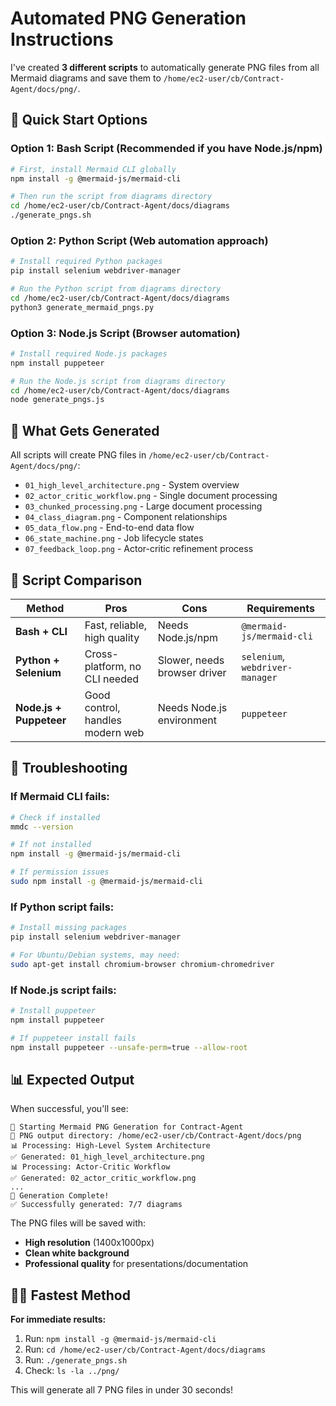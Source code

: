 # Automated PNG Generation Instructions

I've created **3 different scripts** to automatically generate PNG files from all Mermaid diagrams and save them to `/home/ec2-user/cb/Contract-Agent/docs/png/`.

## 🚀 Quick Start Options

### Option 1: Bash Script (Recommended if you have Node.js/npm)
```bash
# First, install Mermaid CLI globally
npm install -g @mermaid-js/mermaid-cli

# Then run the script from diagrams directory
cd /home/ec2-user/cb/Contract-Agent/docs/diagrams
./generate_pngs.sh
```

### Option 2: Python Script (Web automation approach)
```bash
# Install required Python packages
pip install selenium webdriver-manager

# Run the Python script from diagrams directory
cd /home/ec2-user/cb/Contract-Agent/docs/diagrams
python3 generate_mermaid_pngs.py
```

### Option 3: Node.js Script (Browser automation)
```bash
# Install required Node.js packages
npm install puppeteer

# Run the Node.js script from diagrams directory
cd /home/ec2-user/cb/Contract-Agent/docs/diagrams
node generate_pngs.js
```

## 📁 What Gets Generated

All scripts will create PNG files in `/home/ec2-user/cb/Contract-Agent/docs/png/`:

- `01_high_level_architecture.png` - System overview
- `02_actor_critic_workflow.png` - Single document processing
- `03_chunked_processing.png` - Large document processing  
- `04_class_diagram.png` - Component relationships
- `05_data_flow.png` - End-to-end data flow
- `06_state_machine.png` - Job lifecycle states
- `07_feedback_loop.png` - Actor-critic refinement process

## 🎯 Script Comparison

| Method | Pros | Cons | Requirements |
|--------|------|------|--------------|
| **Bash + CLI** | Fast, reliable, high quality | Needs Node.js/npm | `@mermaid-js/mermaid-cli` |
| **Python + Selenium** | Cross-platform, no CLI needed | Slower, needs browser driver | `selenium`, `webdriver-manager` |
| **Node.js + Puppeteer** | Good control, handles modern web | Needs Node.js environment | `puppeteer` |

## 🔧 Troubleshooting

### If Mermaid CLI fails:
```bash
# Check if installed
mmdc --version

# If not installed
npm install -g @mermaid-js/mermaid-cli

# If permission issues
sudo npm install -g @mermaid-js/mermaid-cli
```

### If Python script fails:
```bash
# Install missing packages
pip install selenium webdriver-manager

# For Ubuntu/Debian systems, may need:
sudo apt-get install chromium-browser chromium-chromedriver
```

### If Node.js script fails:
```bash
# Install puppeteer
npm install puppeteer

# If puppeteer install fails
npm install puppeteer --unsafe-perm=true --allow-root
```

## 📊 Expected Output

When successful, you'll see:
```
🚀 Starting Mermaid PNG Generation for Contract-Agent
📁 PNG output directory: /home/ec2-user/cb/Contract-Agent/docs/png
📊 Processing: High-Level System Architecture
✅ Generated: 01_high_level_architecture.png
📊 Processing: Actor-Critic Workflow
✅ Generated: 02_actor_critic_workflow.png
...
🎯 Generation Complete!
✅ Successfully generated: 7/7 diagrams
```

The PNG files will be saved with:
- **High resolution** (1400x1000px)
- **Clean white background**  
- **Professional quality** for presentations/documentation

## 🏃‍♂️ Fastest Method

**For immediate results:**
1. Run: `npm install -g @mermaid-js/mermaid-cli`
2. Run: `cd /home/ec2-user/cb/Contract-Agent/docs/diagrams`
3. Run: `./generate_pngs.sh`
4. Check: `ls -la ../png/`

This will generate all 7 PNG files in under 30 seconds!
